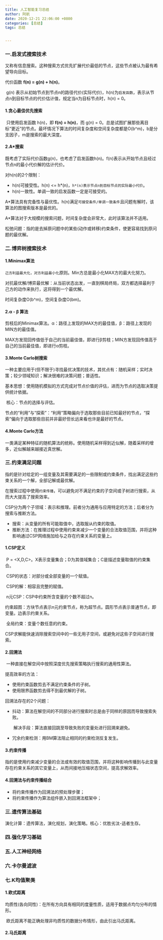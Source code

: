 ```yaml
---
title: 人工智能复习总结
author: 阿航
date: 2020-12-21 22:06:00 +0800
categories: [总结]
tags: 总结


---
```






### 一.启发式搜索技术

​	又称有信息搜索。这种搜索方式优先扩展代价最低的节点，这些节点被认为最有希望导向目标。

代价函数 **f(n) = g(n) + h(n)**。

​	g(n) 表示从初始节点到节点n的路径代价(实际代价)，h(n)为`启发函数`，表示从节点n到目标节点的代价估计值，规定当n为目标节点时，h(n) = 0。

#### 1.贪心最佳优先搜索

​	只使用启发函数 h(n)，即 **f(n) = h(n)**，而 g(n) = 0。总是试图扩展那些离目标“更近”的节点。最坏情况下算法的时间复杂度和空间复杂度都是O(b^m)，b是分支因子，m是搜索的最大深度。

#### 2.A*搜索

​	既考虑了实际代价函数g(n)，也考虑了启发函数h(n)。f(n)表示从开始节点且经过节点n的最小代价解的估计代价。

对h(n)的2个限制：

* h(n)可接受性。h(n) <= h*(n)，`h*(n)表示节点n到目标节点的实际最小代价`。
* h(n)一致性。单调一致的启发函数一定是可接受的。

A*算法具有完备性与最优性。h(n)满足`可接受条件/单调一致条件`且问题有解时，该算法的图搜索版本是最优的。

A*算法对于大规模的搜索问题，时间复杂度会非常大，此时该算法并不适用。

松弛问题：指的是去掉原问题中的某些(动作或转移)约束条件，使更容易找到原问题的最优解。



### 二.博弈树搜索技术

#### 1.Minimax算法

`己方利益最大化，对方利益最小化`原则。Min方总是最小化MAX方的最大化努力。

对抗最优解/博弈最优解：从当前状态出发，一直到棋局终局，双方都选择最利于己方的动作来执行，这将得到一个最优解。

时间复杂度O(b^m)，空间复杂度O(bm)。

#### 2.α - β 算法

​	剪枝后的Minimax算法。α：路径上发现的MAX方的最佳值，β：路径上发现的MIN方的最佳值。

MAX方发现回传值低于自己的当前最佳值，即进行β剪枝；MIN方发现回传值高于自己的当前最佳值，即进行α剪枝。

#### 3.Monte Carlo树搜索

​	一种主要应用于(但不限于)寻找最优决策的技术，其优点有：随机采样；实时决策；较少领域知识；解决很难的决策问题；普适性。

​	基本思想：使用随机模拟的方式完成对节点价值的评估，进而为节点的选取决策提供统计依据。

​	核心：节点的选择与评估。

​	节点的“利用”与“探索”：“利用”策略偏向于选取那些目前已知最好的节点，“探索”偏向于选取那些目前并非最好但长远来看也许是最好的节点。

#### 4.Monte Carlo方法

​	一类满足某种特征的随机算法的统称。使用随机采样得到近似解，随着采样的增多，近似解越来越接近真世解。



### 三.约束满足问题

​	指的是针对给定的一组变量及其需要满足的一些限制或约束条件，找出满足这些约束关系的一个解，全部记解或最优解。

​	在搜索过程中使用`约束传播`，可以避免对不满足约束的子空间或子树进行搜索，从而大大提高了搜索效率。

​	CSP分为两个子领域：表示和推理。前者分为通用与应用特定的方法；后者分为搜索与推断方法。

* 搜索：从变量的所有可能取值中，选取服从约束的取值。
* 推断方法：在推理过程中使用约束来减少一个变量的合法取值范围，并将这种影响通过CSP网络施加给与之存在约束关系的变量上。

#### 1.CSP定义

​	P = <X,D,C>。X表示变量集合；D为其值域集合；C是描述变量取值的约束集合。

​	CSP的状态：对部分或全部变量的一个赋值。

​	CSP的解：相容且完整的赋值。

​	n元CSP：CSP中约束所含变量的个数不超过n。

​	约束超图：方块节点表示n元约束节点，称为超节点。圆形节点表示普通节点，即变量。边表示约束关系。

​	全局约束：变量个数任意的约束。

​	CSP求解能快速消除搜索空间中的一些无用子空间，或避免对这些子空间进行搜索。

#### 2.回溯法

​	一种直接在解空间中按照深度优先搜索策略执行搜索的通用性算法。

提高效率的方法：

* 使用约束函数剪去不满足约束条件的子树。
* 使用限界函数剪去得不到最优解的子树。

回溯法存在的2个问题：

* 抖动：算法在解空间的不同部分进行搜索时总是由于同样的原因而导致搜索失败。

  ​		解决手段：算法直接回跳至导致失败的变量处进行回溯来避免。

* 冗余约束检测：用BM算法阻止相同的约束检测反复发生。

#### 3.约束传播

​	指的是使用约束减少变量的合法或有效的取值范围，并将这种影响传播到与此变量存在约束关系的其它变量上，从而间接地压缩状态空间，提高求解效率。

#### 4.回溯法与约束传播结合

* 将约束传播作为回溯法的预处理步骤；
* 将约束传播作为算法组件嵌入到回溯法框架中；

### 三.遗传算法基础

​	演化计算：遗传算法，演化规划，演化策略。核心：优胜劣汰-适者生存。

### 四.强化学习基础

### 五.人工神经网络

### 六.卡尔曼滤波

### 七.K均值聚类

#### 1.欧式距离

​	均质性(各向同性)：在所有方向具有相同的度量性质，适用于数据点均匀分布的情形。

​	欧氏距离不能正确处理非均质性的数据分布情形，由此引出马氏距离。

#### 2.马氏距离







 















